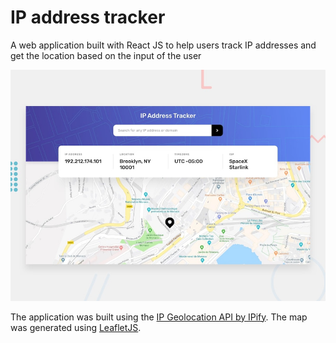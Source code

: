 # IP address tracker

A web application built with React JS to help users track IP addresses and get the location based on the input of the user

![Design preview for the IP address tracker coding challenge](./public/design/desktop-preview.jpg)

The application was built using the [IP Geolocation API by IPify](https://geo.ipify.org/). The map was generated using [LeafletJS](https://leafletjs.com/).


